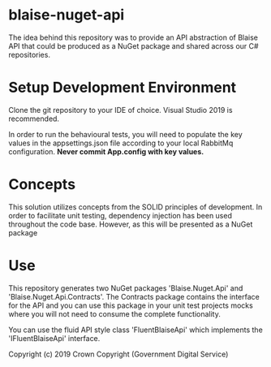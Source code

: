 # blaise-nuget-api

The idea behind this repository was to provide an API abstraction of Blaise API that could be produced as a NuGet package and shared across our C# repositories.

# Setup Development Environment

Clone the git repository to your IDE of choice. Visual Studio 2019 is recommended.

In order to run the behavioural tests, you will need to populate the key values in the appsettings.json file according to your local RabbitMq configuration. **Never commit App.config with key values.**

# Concepts

This solution utilizes concepts from the SOLID principles of development. In order to facilitate unit testing, dependency injection has been used throughout the code base. However, as this will be presented as a NuGet package 
  
# Use

This repository generates two NuGet packages 'Blaise.Nuget.Api' and 'Blaise.Nuget.Api.Contracts'. The Contracts package contains the interface for the API and you can use this package in your unit test projects 
mocks where you will not need to consume the complete functionality. 

You can use the fluid API style class 'FluentBlaiseApi' which implements the 'IFluentBlaiseApi' interface.
		
Copyright (c) 2019 Crown Copyright (Government Digital Service)		